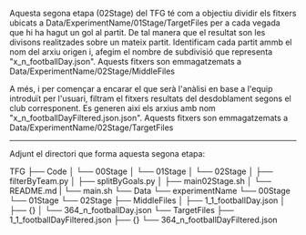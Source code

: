 Aquesta segona etapa (02Stage) del TFG té com a objectiu dividir els fitxers ubicats a Data/ExperimentName/01Stage/TargetFiles
per a cada vegada que hi ha hagut un gol al partit. De tal manera que el resultat son les divisons realitzades sobre un mateix partit. Identificam cada partit ammb el nom del arxiu origen i, afegim el nombre de subdivisió que representa "x_n_footballDay.json". Aquests fitxers son emmagatzemats a Data/ExperimentName/02Stage/MiddleFiles

A més, i per començar a encarar el que serà l'anàlisi en base a l'equip introduït per l'usuari, filtram el fitxers resultats del desdoblament segons el club corresponent. Es generen aixi els arxius amb nom "x_n_footballDayFiltered.json.json". Aquests fitxers son emmagatzemats a Data/ExperimentName/02Stage/TargetFiles


*****************************************************************************************************************************************************************************************


Adjunt el directori que forma aquesta segona etapa:

TFG
├── Code
│   └── 00Stage
│   └── 01Stage
│   └── 02Stage
│       ├── filterByTeam.py
│       ├── splitByGoals.py
│       ├── main02Stage.sh
│       └── README.md
|   └── main.sh
└── Data
    └── experimentName
        └── 00Stage
        └── 01Stage
        └── 02Stage
            ├── MiddleFiles
            │   ├── 1_1_footballDay.json
            │   ├── {}
            │   └── 364_n_footballDay.json
            └── TargetFiles
                ├── 1_1_footballDayFiltered.json
                ├── {}
                └── 364_n_footballDayFiltered.json